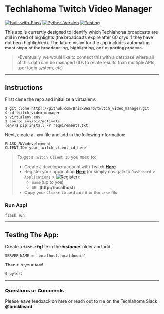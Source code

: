 # Techlahoma Twitch Video Manager

[![built-with-Flask](https://img.shields.io/badge/Built%20With-Flask%201.0.2-brightgreen.svg?style=flat-square)](http://flask.pocoo.org/) [![Python-Version](https://img.shields.io/badge/Python-3.7-orange.svg?style=flat-square)](https://www.python.org/downloads/) [![Testing](https://img.shields.io/badge/Testing-Pytest-blue.svg?style=flat-square)](https://docs.pytest.org/en/latest/)


This app is currently designed to identify which Techlahoma broadcasts are still in need of highlights (the broadcasts expire after 60 days if they have not been highlighted).  The future vision for the app includes automating most steps of the broadcasting, highlighting, and exporting process. 

> *Eventually, we would like to connect this with a database where all of this data can be managed (IDs to relate results from multiple APIs, user login system, etc)

---

## Instructions

First clone the repo and initialize a virtualenv:
```
$ git clone https://github.com/BrickBeard/twitch_video_manager.git
$ cd twitch_video_manager
$ virtualenv env
$ source env/bin/activate
(env)$ pip install -r requirements.txt
```
Next, create a `.env` file and add in the following information:
```
FLASK_ENV=development
CLIENT_ID='your_twitch_client_id_here'
```
> To get a `Twitch Client ID` you need to: 
> - Create a developer account with Twitch **[Here](https://dev.twitch.tv)**
> - Register your application **[Here](https://dev.twitch.tv/console/apps/create)** (or simply navigate to `Dashboard` > `Applications` > [![Register](https://img.shields.io/badge/Register_Your_Application-blue.svg?style=round-square)](#)):
>   - `name` (up to you)
>   - `URL` (**http://localhost**)
> - Copy your `Client ID` and add it to the `.env` file

### Run App!

```
flask run
```

---

## Testing The App:


Create a **`test.cfg`** file in the ***instance*** folder and add:
```
SERVER_NAME = 'localhost.localdomain'
```
Then run your test!   
```
$ pytest
```

---

### Questions or Comments

Please leave feedback on here or reach out to me on the Techlahoma Slack **@brickbeard**
